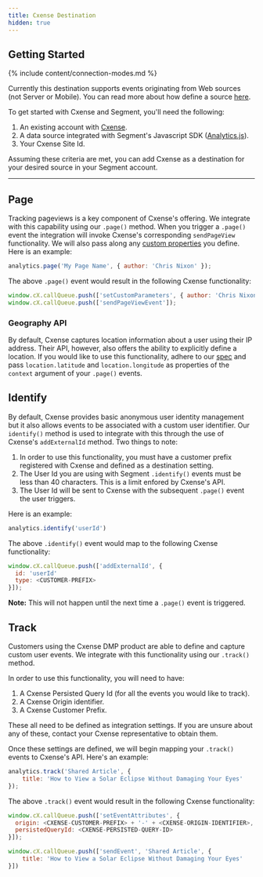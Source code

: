 ```yaml
---
title: Cxense Destination
hidden: true
---
```


## Getting Started

{% include content/connection-modes.md %}

Currently this destination supports events originating from Web sources (not Server or Mobile). You can read more about how define a source [here](/docs/connections/sources/#what-is-a-source).

To get started with Cxense and Segment, you'll need the following:

1. An existing account with [Cxense](http://www.cxense.com/).
2. A data source integrated with Segment's Javascript SDK ([Analytics.js](/docs/connections/sources/catalog/libraries/website/javascript/)).
3. Your Cxense Site Id.

Assuming these criteria are met, you can add Cxense as a destination for your desired source in your Segment account.

- - -

## Page

Tracking pageviews is a key component of Cxense's offering. We integrate with this capability using our `.page()` method. When you trigger a `.page()` event the integration will invoke Cxense's corresponding `sendPageView` functionality. We will also pass along any [custom properties](https://segment.com/docs/connections/sources/catalog/libraries/website/javascript/#page) you define. Here is an example:

```js
analytics.page('My Page Name', { author: 'Chris Nixon' });
```

The above `.page()` event would result in the following Cxense functionality:

```js
window.cX.callQueue.push(['setCustomParameters', { author: 'Chris Nixon' }]);
window.cX.callQueue.push(['sendPageViewEvent']);
```

### Geography API

By default, Cxense captures location information about a user using their IP address. Their API, however, also offers the ability to explicitly define a location. If you would like to use this functionality, adhere to our [spec](/docs/connections/spec/common/#context) and pass `location.latitude` and `location.longitude` as properties of the `context` argument of your `.page()` events.

## Identify

By default, Cxense provides basic anonymous user identity management but it also allows events to be associated with a custom user identifier. Our `identify()` method is used to integrate with this through the use of Cxense's `addExternalId` method. Two things to note:

1. In order to use this functionality, you must have a customer prefix registered with Cxense and defined as a destination setting.
2. The User Id you are using with Segment `.identify()` events must be less than 40 characters. This is a limit enfored by Cxense's API.
3. The User Id will be sent to Cxense with the subsequent `.page()` event the user triggers.

Here is an example:

```js
analytics.identify('userId')
```

The above `.identify()` event would map to the following Cxense functionality:

```js
window.cX.callQueue.push(['addExternalId', {
  id: 'userId'
  type: <CUSTOMER-PREFIX>
}]);
```
**Note:** This will not happen until the next time a `.page()` event is triggered.

## Track

Customers using the Cxense DMP product are able to define and capture custom user events. We integrate with this functionality using our `.track()` method.

In order to use this functionality, you will need to have:

1. A Cxense Persisted Query Id (for all the events you would like to track).
2. A Cxense Origin identifier.
3. A Cxense Customer Prefix.

These all need to be defined as integration settings. If you are unsure about any of these, contact your Cxense representative to obtain them.

Once these settings are defined, we will begin mapping your `.track()` events to Cxense's API. Here's an example:

```js
analytics.track('Shared Article', {
    title: 'How to View a Solar Eclipse Without Damaging Your Eyes'
});
```

The above `.track()` event would result in the following Cxense functionality:

```js
window.cX.callQueue.push(['setEventAttributes', {
  origin: <CXENSE-CUSTOMER-PREFIX> + '-' + <CXENSE-ORIGIN-IDENTIFIER>,
  persistedQueryId: <CXENSE-PERSISTED-QUERY-ID>
}]);

window.cX.callQueue.push(['sendEvent', 'Shared Article', {
    title: 'How to View a Solar Eclipse Without Damaging Your Eyes'
}])
```
